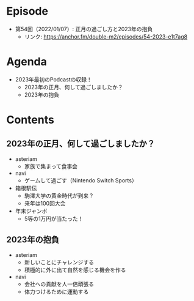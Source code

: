 # Episode
- 第54回（2022/01/07）: 正月の過ごし方と2023年の抱負
    - リンク: https://anchor.fm/double-m2/episodes/54-2023-e1t7ag8

# Agenda
- 2023年最初のPodcastの収録！
    - 2023年の正月、何して過ごしましたか？
    - 2023年の抱負

# Contents
## 2023年の正月、何して過ごしましたか？
- asteriam
    - 家族で集まって食事会
- navi
    - ゲームして過ごす（Nintendo Switch Sports）
- 箱根駅伝
    - 駒澤大学の黄金時代が到来？
    - 来年は100回大会
- 年末ジャンボ
    - 5等の1万円が当たった！

## 2023年の抱負
- asteriam
    - 新しいことにチャレンジする
    - 積極的に外に出て自然を感じる機会を作る
- navi
    - 会社への貢献を人一倍頑張る
    - 体力つけるために運動する
